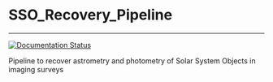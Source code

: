 # SSO_Recovery_Pipeline
---
[![Documentation Status](https://readthedocs.org/projects/sso-pipeline/badge/?version=latest)](https://sso-pipeline.readthedocs.io/en/latest/?badge=latest)

Pipeline to recover astrometry and photometry of Solar System Objects in imaging surveys
